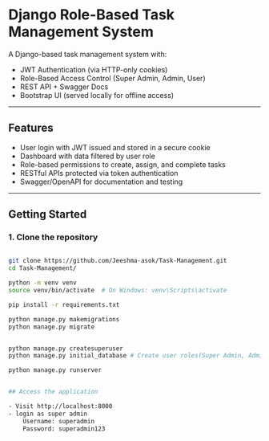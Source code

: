 # Django Role-Based Task Management System

A Django-based task management system with:

- JWT Authentication (via HTTP-only cookies)
- Role-Based Access Control (Super Admin, Admin, User)
- REST API + Swagger Docs
- Bootstrap UI (served locally for offline access)

---

## Features

- User login with JWT issued and stored in a secure cookie
- Dashboard with data filtered by user role
- Role-based permissions to create, assign, and complete tasks
- RESTful APIs protected via token authentication
- Swagger/OpenAPI for documentation and testing

---

## Getting Started

### 1. Clone the repository

```bash

git clone https://github.com/Jeeshma-asok/Task-Management.git
cd Task-Management/

python -m venv venv
source venv/bin/activate  # On Windows: venv\Scripts\activate

pip install -r requirements.txt

python manage.py makemigrations
python manage.py migrate


python manage.py createsuperuser
python manage.py initial_database # Create user roles(Super Admin, Admin, User) and a user as Super Admin

python manage.py runserver


## Access the application

- Visit http://localhost:8000
- login as super admin
    Username: superadmin
    Password: superadmin123